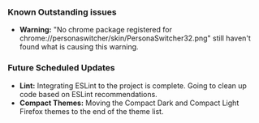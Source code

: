 ### Known Outstanding issues ###
* **Warning:**     "No chrome package registered for chrome://personaswitcher/skin/PersonaSwitcher32.png" still haven't found what is causing this warning.

### Future Scheduled Updates ###
* **Lint:**     Integrating ESLint to the project is complete. Going to clean up code based on ESLint recommendations.
* **Compact Themes:**     Moving the Compact Dark and Compact Light Firefox themes to the end of the theme list.